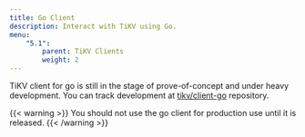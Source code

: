 ```yaml
---
title: Go Client
description: Interact with TiKV using Go.
menu:
    "5.1":
        parent: TiKV Clients
        weight: 2
---
```


TiKV client for go is still in the stage of prove-of-concept and under heavy development. You can track development at [tikv/client-go](https://github.com/tikv/client-go/) repository.

{{< warning >}}
You should not use the go client for production use until it is released.
{{< /warning >}}
